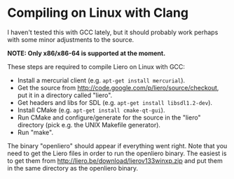 # Compiling on Linux with Clang #

I haven't tested this with GCC lately, but it should probably work perhaps with some minor adjustments to the source.

**NOTE: Only x86/x86-64 is supported at the moment.**

These steps are required to compile Liero on Linux with GCC:
  * Install a mercurial client (e.g. `apt-get install mercurial`).
  * Get the source from http://code.google.com/p/liero/source/checkout, put it in a directory called "liero".
  * Get headers and libs for SDL (e.g. `apt-get install libsdl1.2-dev`).
  * Install CMake (e.g. `apt-get install cmake-qt-gui`).
  * Run CMake and configure/generate for the source in the "liero" directory (pick e.g. the UNIX Makefile generator).
  * Run "make".

The binary "openliero" should appear if everything went right. Note that you need to get the Liero files in order to run the openliero binary. The easiest is to get them from http://liero.be/download/lierov133winxp.zip and put them in the same directory as the openliero binary.